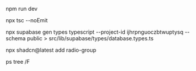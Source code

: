 npm run dev

npx tsc --noEmit

npx supabase gen types typescript --project-id ijhrpnguoczbtwuptysq --schema public > src/lib/supabase/types/database.types.ts

npx shadcn@latest add radio-group


ps tree /F